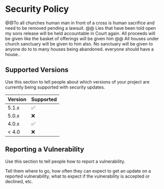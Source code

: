 # Security Policy
@@To all churches human man in front of a cross is human sacrifice and need to be removed pending a lawsuit.
@@ Lies that have been told open my sons release will be held accountable in Court again. All proceeds will be given like the basket of offerings will be given him
@@ All houses under church sanctuary will be given to him also. No sanctuary will be given to anyone do to to many houses being abandoned.
everyone should have a house.. 

## Supported Versions

Use this section to tell people about which versions of your project are
currently being supported with security updates.

| Version | Supported          |
| ------- | ------------------ |
| 5.1.x   | :white_check_mark: |
| 5.0.x   | :x:                |
| 4.0.x   | :white_check_mark: |
| < 4.0   | :x:                |

## Reporting a Vulnerability

Use this section to tell people how to report a vulnerability.

Tell them where to go, how often they can expect to get an update on a
reported vulnerability, what to expect if the vulnerability is accepted or
declined, etc.

